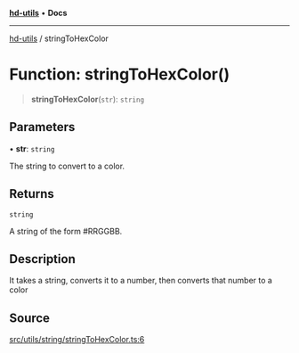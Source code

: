 [**hd-utils**](../README.md) • **Docs**

***

[hd-utils](../globals.md) / stringToHexColor

# Function: stringToHexColor()

> **stringToHexColor**(`str`): `string`

## Parameters

• **str**: `string`

The string to convert to a color.

## Returns

`string`

A string of the form #RRGGBB.

## Description

It takes a string, converts it to a number, then converts that number to a color

## Source

[src/utils/string/stringToHexColor.ts:6](https://github.com/AhmadHddad/h-utils/blob/5c76ff5de068cee019fc632d9da2e395721bb48f/src/utils/string/stringToHexColor.ts#L6)
